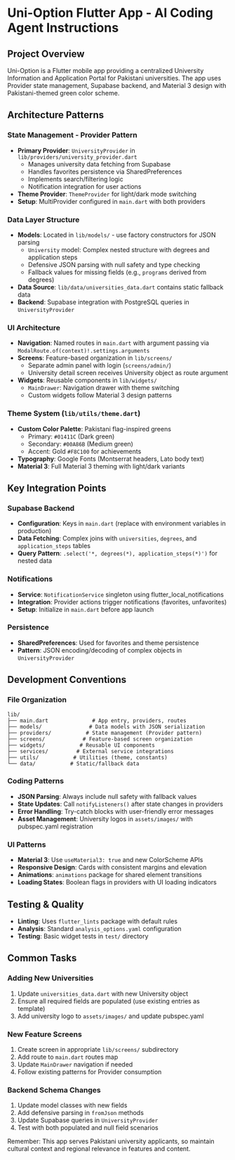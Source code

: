 # Uni-Option Flutter App - AI Coding Agent Instructions

## Project Overview

Uni-Option is a Flutter mobile app providing a centralized University Information and Application Portal for Pakistani universities. The app uses Provider state management, Supabase backend, and Material 3 design with Pakistani-themed green color scheme.

## Architecture Patterns

### State Management - Provider Pattern

- **Primary Provider**: `UniversityProvider` in `lib/providers/university_provider.dart`
  - Manages university data fetching from Supabase
  - Handles favorites persistence via SharedPreferences
  - Implements search/filtering logic
  - Notification integration for user actions
- **Theme Provider**: `ThemeProvider` for light/dark mode switching
- **Setup**: MultiProvider configured in `main.dart` with both providers

### Data Layer Structure

- **Models**: Located in `lib/models/` - use factory constructors for JSON parsing
  - `University` model: Complex nested structure with degrees and application steps
  - Defensive JSON parsing with null safety and type checking
  - Fallback values for missing fields (e.g., `programs` derived from degrees)
- **Data Source**: `lib/data/universities_data.dart` contains static fallback data
- **Backend**: Supabase integration with PostgreSQL queries in `UniversityProvider`

### UI Architecture

- **Navigation**: Named routes in `main.dart` with argument passing via `ModalRoute.of(context)!.settings.arguments`
- **Screens**: Feature-based organization in `lib/screens/`
  - Separate admin panel with login (`screens/admin/`)
  - University detail screen receives University object as route argument
- **Widgets**: Reusable components in `lib/widgets/`
  - `MainDrawer`: Navigation drawer with theme switching
  - Custom widgets follow Material 3 design patterns

### Theme System (`lib/utils/theme.dart`)

- **Custom Color Palette**: Pakistani flag-inspired greens
  - Primary: `#01411C` (Dark green)
  - Secondary: `#00A86B` (Medium green)
  - Accent: Gold `#F8C100` for achievements
- **Typography**: Google Fonts (Montserrat headers, Lato body text)
- **Material 3**: Full Material 3 theming with light/dark variants

## Key Integration Points

### Supabase Backend

- **Configuration**: Keys in `main.dart` (replace with environment variables in production)
- **Data Fetching**: Complex joins with `universities`, `degrees`, and `application_steps` tables
- **Query Pattern**: `.select('*, degrees(*), application_steps(*)')` for nested data

### Notifications

- **Service**: `NotificationService` singleton using flutter_local_notifications
- **Integration**: Provider actions trigger notifications (favorites, unfavorites)
- **Setup**: Initialize in `main.dart` before app launch

### Persistence

- **SharedPreferences**: Used for favorites and theme persistence
- **Pattern**: JSON encoding/decoding of complex objects in `UniversityProvider`

## Development Conventions

### File Organization

```
lib/
├── main.dart              # App entry, providers, routes
├── models/               # Data models with JSON serialization
├── providers/           # State management (Provider pattern)
├── screens/            # Feature-based screen organization
├── widgets/           # Reusable UI components
├── services/         # External service integrations
├── utils/           # Utilities (theme, constants)
└── data/           # Static/fallback data
```

### Coding Patterns

- **JSON Parsing**: Always include null safety with fallback values
- **State Updates**: Call `notifyListeners()` after state changes in providers
- **Error Handling**: Try-catch blocks with user-friendly error messages
- **Asset Management**: University logos in `assets/images/` with pubspec.yaml registration

### UI Patterns

- **Material 3**: Use `useMaterial3: true` and new ColorScheme APIs
- **Responsive Design**: Cards with consistent margins and elevation
- **Animations**: `animations` package for shared element transitions
- **Loading States**: Boolean flags in providers with UI loading indicators

## Testing & Quality

- **Linting**: Uses `flutter_lints` package with default rules
- **Analysis**: Standard `analysis_options.yaml` configuration
- **Testing**: Basic widget tests in `test/` directory

## Common Tasks

### Adding New Universities

1. Update `universities_data.dart` with new University object
2. Ensure all required fields are populated (use existing entries as template)
3. Add university logo to `assets/images/` and update pubspec.yaml

### New Feature Screens

1. Create screen in appropriate `lib/screens/` subdirectory
2. Add route to `main.dart` routes map
3. Update `MainDrawer` navigation if needed
4. Follow existing patterns for Provider consumption

### Backend Schema Changes

1. Update model classes with new fields
2. Add defensive parsing in `fromJson` methods
3. Update Supabase queries in `UniversityProvider`
4. Test with both populated and null field scenarios

Remember: This app serves Pakistani university applicants, so maintain cultural context and regional relevance in features and content.
